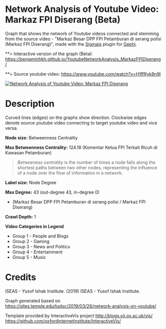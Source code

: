 # Network Analysis of Youtube Video: Markaz FPI Diserang (Beta)

Graph that shows the network of Youtube videos connected and stemming from the source video - "Markaz Besar DPP FPI Petamburan di serang polisi (Markaz FPI Diserang)", made with the [Sigmajs](http://sigmajs.org) plugin for [Gephi](http://gephi.org).

**> Interactive version of the graph (Beta): https://benjaminhkh.github.io/YoutubeNetworkAnalysis_MarkazFPIDiserang/

**> Source youtube video: https://www.youtube.com/watch?v=H1ffRyk8n9I

<a href="https://benjaminhkh.github.io/YoutubeNetworkAnalysis_MarkazFPIDiserang/ "><img src="https://raw.githubusercontent.com/nebnebnebneb/YoutubeNetworkMarkazFPIDiserang/master/images/illustration.png" alt="Network Analysis of Youtube Video: Markaz FPI Diserang"></a>


# Description 

Curved lines (edges) on the graphs show direction. Clockwise edges denote source youtube video connecting to target youtube video and vice versa.

**Node size:** Betweenness Centrality 

**Max Betweenness Centrality:** 124.18
(Komentar Ketua FPI Terkait Ricuh di Kawasan Petamburan)

>*Betweeness centrality* is the number of times a node falls along the shortest paths between two other nodes, representing the influence  of a node over the flow of information in a network.

**Label size:** Node Degree

**Max Degree:** 43 (out-degree 43, in-degree 0)
* (Markaz Besar DPP FPI Petamburan di serang polisi / Markaz FPI Diserang)

**Crawl Depth:** 1

**Video Categories in Legend**
* Group 1 - People and Blogs
* Group 2 - Gaming
* Group 3 - News and Politics
* Group 4 - Entertainment
* Group 5 - Music

# Credits

ISEAS - Yusof Ishak Institute. (2019) ISEAS - Yusof Ishak Institute.

Graph generated based on https://sites.temple.edu/tudsc/2019/03/26/network-analysis-on-youtube/

Template provided by InteractiveVis project
http://blogs.oii.ox.ac.uk/vis/
https://github.com/oxfordinternetinstitute/InteractiveVis/



